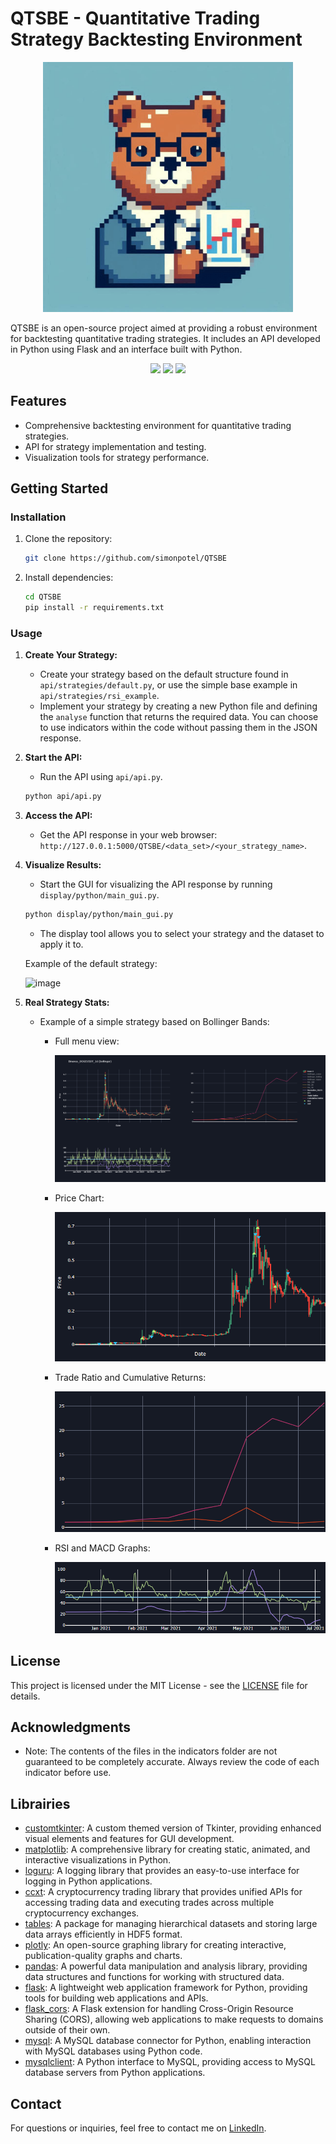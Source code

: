 # QTSBE - Quantitative Trading Strategy Backtesting Environment

<p align="center">
  <img src="https://github.com/simonpotel/QTSBE/blob/9c94904d4af6ea5a44c2dd9e3aaa201d27abbf15/files/logo.jpeg" width="400" height="400">
</p>

QTSBE is an open-source project aimed at providing a robust environment for backtesting quantitative trading strategies. It includes an API developed in Python using Flask and an interface built with Python.

<p align="center">
  <img src="https://img.shields.io/badge/Python-FFD43B?style=for-the-badge&logo=python&logoColor=blue">
  <img src="https://img.shields.io/badge/Blockchain.com-121D33?logo=blockchaindotcom&logoColor=fff&style=for-the-badge"> 
  <img src="https://img.shields.io/badge/Raspberry%20Pi-A22846?style=for-the-badge&logo=Raspberry%20Pi&logoColor=white">
</p>

## Features

- Comprehensive backtesting environment for quantitative trading strategies.
- API for strategy implementation and testing.
- Visualization tools for strategy performance.

## Getting Started

### Installation

1. Clone the repository:

   ```bash
   git clone https://github.com/simonpotel/QTSBE
   ```

2. Install dependencies:

   ```bash
   cd QTSBE
   pip install -r requirements.txt
   ```

### Usage

1. **Create Your Strategy:**
   - Create your strategy based on the default structure found in `api/strategies/default.py`, or use the simple base example in `api/strategies/rsi_example`.
   - Implement your strategy by creating a new Python file and defining the `analyse` function that returns the required data. You can choose to use indicators within the code without passing them in the JSON response.

2. **Start the API:**
   - Run the API using `api/api.py`.

   ```bash
   python api/api.py
   ```

3. **Access the API:**
   - Get the API response in your web browser: `http://127.0.0.1:5000/QTSBE/<data_set>/<your_strategy_name>`.

4. **Visualize Results:**
   - Start the GUI for visualizing the API response by running `display/python/main_gui.py`.

   ```bash
   python display/python/main_gui.py
   ```

   - The display tool allows you to select your strategy and the dataset to apply it to.

   Example of the default strategy:

   ![image](https://github.com/simonpotel/QTSBE/assets/155122848/c276e11b-043b-4d45-a58c-a0d776ac9da2)

5. **Real Strategy Stats:**
   - Example of a simple strategy based on Bollinger Bands:

     - Full menu view:

       ![image](https://github.com/simonpotel/QTSBE/blob/711bb2cecf12bdaef53d9d7a20f05e1971e4af59/files/display/python/full_view.png)
       
     - Price Chart:

       ![image](https://github.com/simonpotel/QTSBE/blob/711bb2cecf12bdaef53d9d7a20f05e1971e4af59/files/display/python/price.png)
       
     - Trade Ratio and Cumulative Returns:

       ![image](https://github.com/simonpotel/QTSBE/blob/711bb2cecf12bdaef53d9d7a20f05e1971e4af59/files/display/python/ratio_cumultative.png)
       
     - RSI and MACD Graphs:

       ![image](https://github.com/simonpotel/QTSBE/blob/711bb2cecf12bdaef53d9d7a20f05e1971e4af59/files/display/python/rsi_MACD.png)

## License

This project is licensed under the MIT License - see the [LICENSE](LICENSE) file for details.

## Acknowledgments

- Note: The contents of the files in the indicators folder are not guaranteed to be completely accurate. Always review the code of each indicator before use.

## Librairies
- [customtkinter](https://pypi.org/project/customtkinter/): A custom themed version of Tkinter, providing enhanced visual elements and features for GUI development.
- [matplotlib](https://pypi.org/project/matplotlib/): A comprehensive library for creating static, animated, and interactive visualizations in Python.
- [loguru](https://pypi.org/project/loguru/): A logging library that provides an easy-to-use interface for logging in Python applications.
- [ccxt](https://pypi.org/project/ccxt/): A cryptocurrency trading library that provides unified APIs for accessing trading data and executing trades across multiple cryptocurrency exchanges.
- [tables](https://pypi.org/project/tables/): A package for managing hierarchical datasets and storing large data arrays efficiently in HDF5 format.
- [plotly](https://pypi.org/project/plotly/): An open-source graphing library for creating interactive, publication-quality graphs and charts.
- [pandas](https://pypi.org/project/pandas/): A powerful data manipulation and analysis library, providing data structures and functions for working with structured data.
- [flask](https://pypi.org/project/Flask/): A lightweight web application framework for Python, providing tools for building web applications and APIs.
- [flask_cors](https://pypi.org/project/Flask-Cors/): A Flask extension for handling Cross-Origin Resource Sharing (CORS), allowing web applications to make requests to domains outside of their own.
- [mysql](https://pypi.org/project/mysql/): A MySQL database connector for Python, enabling interaction with MySQL databases using Python code.
- [mysqlclient](https://pypi.org/project/mysqlclient/): A Python interface to MySQL, providing access to MySQL database servers from Python applications.

## Contact

For questions or inquiries, feel free to contact me on [LinkedIn](https://www.linkedin.com).
